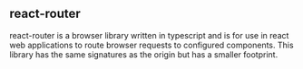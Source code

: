 react-router
---
react-router is a browser library written in typescript and is for use in react web applications to route 
browser requests to configured components. This library has the same signatures as the origin but has a smaller footprint.